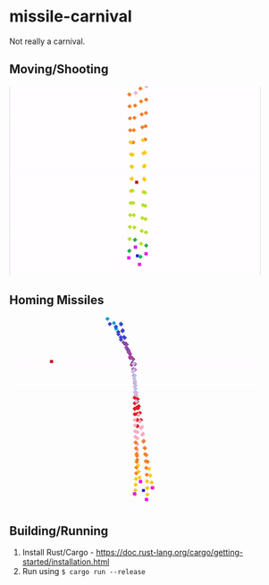 # missile-carnival
Not really a carnival.

## Moving/Shooting
<img src="docs/shooting-moving.gif">

## Homing Missiles
<img src="docs/homing-missiles.gif">

## Building/Running

1. Install Rust/Cargo - https://doc.rust-lang.org/cargo/getting-started/installation.html
2. Run using `$ cargo run --release`
